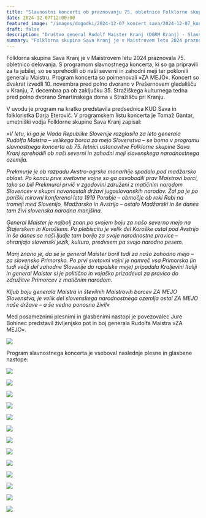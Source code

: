 ```yaml
---
title: "Slavnostni koncerti ob praznovanju 75. obletnice Folklorne skupine Sava Kranj" 
date: 2024-12-07T12:00:00
featured_image: "/images/dogodki/2024-12-07_koncert_sava/2024-12-07_koncert_sava_naslovna.jpg"
draft: false
description: "Društvo general Rudolf Maister Kranj (DGRM Kranj) - Slavnostni koncerti ob praznovanju 75. obletnice Folklorne skupine Sava Kranj"
summary: "Folklorna skupina Sava Kranj je v Maistrovem letu 2024 praznovala 75. obletnico delovanja. S programom slavnostnega koncerta, ki so ga pripravili za ta jubilej, so se sprehodili ob naši severni in zahodni meji ter poklonili generalu Maistru ..."
---
```


Folklorna skupina Sava Kranj je v Maistrovem letu 2024 praznovala 75. obletnico delovanja. S programom slavnostnega koncerta, ki so ga pripravili za ta jubilej, so se sprehodili ob naši severni in zahodni meji ter poklonili generalu Maistru. Program koncerta so poimenovali »ZA MEJO«. Koncert so dvakrat izvedli 10. novembra pred polno dvorano v Prešernovem gledališču v Kranju, 7. decembra pa ob zaključku 35. Stražiškega kulturnega tedna pred polno dvorano Šmartinskega doma v Stražišču pri Kranju.

V uvodu je program na kratko predstavila predsednica KUD Sava in folkloristka Darja Eterovič. V programskem listu  koncerta je Tomaž Gantar, umetniški vodja Folklorne skupine Sava Kranj zapisal:

*»V letu, ki ga je Vlada Republike Slovenije razglasila za leto generala Rudolfa Maistra – velikega borca za mejo Slovenstva – se bomo v programu slavnostnega koncerta ob 75. letnici ustanovitve Folklorne skupine Sava Kranj sprehodili ob naši severni in zahodni meji slovenskega narodnostnega ozemlja.*

*Prekmurje je ob razpadu Avstro-ogrske monarhije spadalo pod madžarsko oblast. Po koncu prve svetovne vojne so ga osvobodili prav Maistrovi borci, tako so bili Prekmurci prvič v zgodovini združeni z matičnim narodom Slovencev v skupni novonastali državi jugoslovanskih narodov. Žal pa je po pariški mirovni konferenci leta 1919 Porabje – območje ob reki Rabi na tromeji med Slovenijo, Madžarsko in Avstrijo – ostalo Madžarski in še danes tam živi slovenska narodna manjšina.*

*General Maister je najbolj znan po svojem boju za našo severno mejo na Štajerskem in Koroškem. Po plebiscitu je velik del Koroške ostal pod Avstrijo in še danes se naši ljudje tam borijo za svoje narodnostne pravice – ohranjajo slovenski jezik, kulturo, predvsem pa svojo narodno pesem.*

*Manj znano je, da se je general Maister boril tudi za našo zahodno mejo – za slovensko Primorsko. Po prvi svetovni vojni je namreč vsa Primorska (in tudi večji del zahodne Slovenije do rapalske meje) pripadala Kraljevini Italiji in general Maister si je politično in vojaško prizadeval za pravico do združitve Primorcev z matičnim narodom.*

*Kljub boju generala Maistra in številnih Maistrovih borcev ZA MEJO Slovenstva, je velik del slovenskega narodnostnega ozemlja ostal ZA MEJO naše države – a še vedno ponosno živi!«*

Med posameznimi plesnimi in glasbenimi nastopi je povezovalec Jure Bohinec predstavil življenjsko pot in boj generala Rudolfa Maistra »ZA MEJO«. 

![](/images/dogodki/2024-12-07_koncert_sava/koncert_sava_1.png " ")  

Program slavnostnega koncerta je vseboval naslednje plesne in glasbene nastope:

![](/images/dogodki/2024-12-07_koncert_sava/koncert_sava_2.png " ")  

![](/images/dogodki/2024-12-07_koncert_sava/2024-12-07_koncert_sava_1.jpg " ")

![](/images/dogodki/2024-12-07_koncert_sava/2024-12-07_koncert_sava_2.jpg " ")  

![](/images/dogodki/2024-12-07_koncert_sava/2024-12-07_koncert_sava_3.jpg " ")  

![](/images/dogodki/2024-12-07_koncert_sava/2024-12-07_koncert_sava_4.jpg " ")  

![](/images/dogodki/2024-12-07_koncert_sava/2024-12-07_koncert_sava_5.jpg " ")  

![](/images/dogodki/2024-12-07_koncert_sava/2024-12-07_koncert_sava_6.jpg " ")  

![](/images/dogodki/2024-12-07_koncert_sava/2024-12-07_koncert_sava_7.jpg " ")  

![](/images/dogodki/2024-12-07_koncert_sava/2024-12-07_koncert_sava_8.jpg " ")  

![](/images/dogodki/2024-12-07_koncert_sava/2024-12-07_koncert_sava_9.jpg " ")  

![](/images/dogodki/2024-12-07_koncert_sava/2024-12-07_koncert_sava_10.jpg " ")  

![](/images/dogodki/2024-12-07_koncert_sava/2024-12-07_koncert_sava_11.jpg " ")  

![](/images/dogodki/2024-12-07_koncert_sava/2024-12-07_koncert_sava_12.jpg " ") 